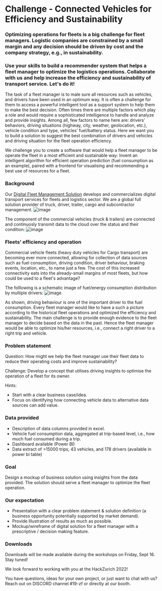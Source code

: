 # Challenge - Connected Vehicles for Efficiency and Sustainability


### Optimizing operations for fleets is a big challenge for fleet managers. Logistic companies are constrained by a small margin and any decision should be driven by cost and the company strategy, e.g., in sustainability.
### Use your skills to build a recommender system that helps a fleet manager to optimize the logistics operations. Collaborate with us and help increase the efficiency and sustainability of transport service. Let's do it!

The task of a fleet manager is to male sure all resources such as vehicles, and drivers have been used in an optimum way. It is often a challenge for them to access a powerful intelligent tool as a support system to help them to make the best decision. Often times there are multiple factors which play a role and would require a sophisticated intelligence to handle and analyze and provide insights. Among all, few factors to name here are: drivers’ behaviors, driving situations (highway, city, weather, geolocation, etc.), vehicle condition and type, vehicles’ fuel/battery status. Here we want you to build a solution to suggest the best combination of drivers and vehicles and driving situation for the fleet operation efficiency.

We challenge you to create a software that would help a fleet manager to be operate the fleet in a most efficient and sustainable way: Invent an intelligent algorithm for efficient operation prediction (fuel consumption as an example), paired with a frontend for visualising and recommending a best use of resources for a fleet.

### Background 

Our [Digital Fleet Management Solution](https://www.zf.com/products/en/cv/fleet/fleet_emea.html) develops and commercializes digital transport services for fleets and logistics sector. We are a global full solution provider of truck, driver, trailer, cargo and subcontractor management.
![image](https://user-images.githubusercontent.com/27730528/189535145-941e9331-1e85-4e05-b76d-bb4c5bc4ac20.png)

The component of the commercial vehicles (truck & trailers) are connected and continuosly transmit data to the cloud over the status and their condition:
![image](https://user-images.githubusercontent.com/27730528/189535243-a207c9af-ce93-4bca-ae44-7c28d1299678.png)



### Fleets' efficiency and operation

Commercial vehicle fleets (heavy duty vehicles for Cargo transport) are becoming ever more connected, allowing for collection of data sources such as fuel consumption, driving condition, driver behaviour, braking events, location, etc., to name just a few.
The cost of this increased connectivity eats into the already-small margins of most fleets, but how could be used to a fleet's advantage?

The folllowing is a schematic image of fuel/energy consumption distribution by multiple drivers: 
![image](https://user-images.githubusercontent.com/27730528/189534561-e959164e-702c-4b4f-b84e-c6aab2b1a373.png)

As shown, driving behaviour is one of the important driver to the fuel consumption. Every fleet manager would like to have a such a picture according to the historical fleet operations and optimized the efficiency and sustainability. The main challenge is to provide enough evidence to the fleet manager to decide based on the data in the past. Hence the fleet manager would be able to optimize his/her resources, i.e., connect a right driver to a right trip and vehicle. 


### Problem statement

Question: How might we help the fleet manager use their fleet data to reduce their operating costs and improve sustainability? 

Challenge: Develop a concept that utilises driving insights to optimise the operation of a fleet for its owner.

Hints:
- Start with a clear business case/idea.
- Focus on identifying how connecting vehicle data to alternative data sources can add value.


### Data provided

- Description of data columns provided in excel.
- Vehicle fuel consumption data, aggregated at trip-based level, i.e., how much fuel consumed during a trip.
- Dashboard available (Power BI)
- Data extract of >15000 trips, 43 vehicles, and 178 drivers (available in power bi table)


### Goal

Design a mockup of business solution using insights from the data provided. The solution should serve a fleet manager to optimize the fleet operation.

### Our expectation

- Presentation with a clear problem statement & solution definition (a business opportunity potentially supported by market demand).
- Provide Illustration of results as much as possible.
- Mockup/wireframe of digital solution for a fleet manager with a prescriptive / decision making feature.


### Downloads
Downloads will be made available during the workshops on Friday, Sept 16. Stay tuned!

We look forward to working with you at the HackZurich 2022!

You have questions, ideas for your own project, or just want to chat with us? Reach out on DISCORD channel #19-zf or directly at our booth.
